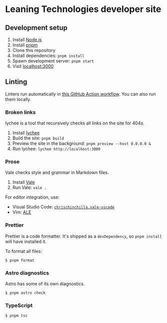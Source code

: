 # Leaning Technologies developer site

## Development setup

1. Install [Node.js](https://nodejs.org/en/download/)
2. Install [pnpm](https://pnpm.io/installation)
3. Clone this repository
4. Install dependencies: `pnpm install`
5. Spawn development server: `pnpm start`
6. Visit [localhost:3000](http://localhost:3000)

## Linting

Linters run automatically in [this GitHub Action workflow](.github/workflows/lint.yml). You can also run them locally.

### Broken links

lychee is a tool that recursively checks all links on the site for 404s.

1. Install [lychee](https://lychee.cli.rs/#/introduction)
2. Build the site: `pnpm build`
3. Preview the site in the background: `pnpm preview --host 0.0.0.0 &`
4. Run lychee: `lychee http://localhost:3000`

### Prose

Vale checks style and grammar in Markdown files.

1. Install [Vale](https://vale.sh/docs/vale-cli/installation/)
2. Run Vale: `vale .`

For editor integration, use:

- Visual Studio Code: [`chrischinchilla.vale-vscode`](https://marketplace.visualstudio.com/items?itemName=ChrisChinchilla.vale-vscode)
- Vim: [ALE](https://github.com/dense-analysis/ale)

### Prettier

Prettier is a code formatter. It's shipped as a `devDependency`, so `pnpm install` will have installed it.

To format all files:

```shell
$ pnpm format
```

### Astro diagnostics

Astro has some of its own diagnostics.

```shell
$ pnpm astro check
```

### TypeScript

```shell
$ pnpm tsc
```
